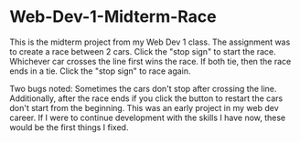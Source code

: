 # Web-Dev-1-Midterm-Race
This is the midterm project from my Web Dev 1 class. The assignment was to create a race between 2 cars. Click the "stop sign" to start the race. Whichever car crosses the line first wins the race. If both tie, then the race ends in a tie. Click the "stop sign" to race again.

Two bugs noted: Sometimes the cars don't stop after crossing the line. Additionally, after the race ends if you click the button to restart the cars don't start from the beginning. This was an early project in my web dev career. If I were to continue development with the skills I have now, these would be the first things I fixed.
